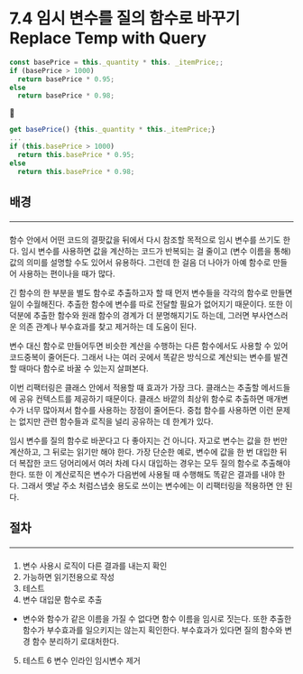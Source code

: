 # 7.4 임시 변수를 질의 함수로 바꾸기 Replace Temp with Query

```js
const basePrice = this._quantity * this. _itemPrice;; 
if (basePrice > 1000)
  return basePrice * 0.95; 
else
  return basePrice * 0.98;
```
🔻
```js
get basePrice() {this._quantity * this._itemPrice;}
...
if (this.basePrice > 1000)
  return this.basePrice * 0.95; 
else
  return this.basePrice * 0.98;
```

## 배경 <hr>
#### 
함수 안에서 어떤 코드의 결팟값을 뒤에서 다시 참조할 목적으로 임시 변수를 쓰기도 한다. 
임시 변수를 사용하면 값을 계산하는 코드가 반복되는 걸 줄이고 (변수 이름을 통해) 값의 의미를 설명할 수도 있어서 유용하다. 그런데 한 걸음 더 나아가 아예 함수로 만들어 사용하는 편이나을 때가 많다.

긴 함수의 한 부분을 별도 함수로 추출하고자 할 때 먼저 변수들을 각각의 함수로 만들면 일이 수월해진다. 
추출한 함수에 변수를 따로 전달할 필요가 없어지기 때문이다. 또한 이 덕분에 추출한 함수와 원래 함수의 경계가 더 분명해지기도 하는데, 그러면 부사연스러운 의존 관계나 부수효과를 찾고 제거하는 데 도움이 된다.

변수 대신 함수로 만들어두면 비슷한 계산을 수행하는 다른 함수에서도 사용할 수 있어 코드중복이 줄어든다. 
그래서 나는 여러 곳에서 똑같은 방식으로 계산되는 변수를 발견할 때마다 함수로 바꿀 수 있는지 살펴본다.

이번 리팩터링은 클래스 안에서 적용할 때 효과가 가장 크다. 클래스는 추출할 메서드들에 공유 컨텍스트를 제공하기 때문이다. 클래스 바깥의 최상위 함수로 추출하면 매개변수가 너무 많아져서 함수를 사용하는 장점이 줄어든다. 중첩 함수를 사용하면 이런 문제는 없지만 관련 함수들과 로직을 널리 공유하는 데 한계가 있다.

임시 변수를 질의 함수로 바꾼다고 다 좋아지는 건 아니다. 자고로 변수는 값을 한 번만 계산하고, 그 뒤로는 읽기만 해야 한다. 가장 단순한 예로, 변수에 값을 한 번 대입한 뒤 더 복잡한 코드 덩어리에서 여러 차례 다시 대입하는 경우는 모두 질의 함수로 추출해야 한다. 또한 이 계산로직은 변수가 다음번에 사용될 때 수행해도 똑같은 결과를 내야 한다. 그래서 옛날 주소 처럼스냅숏 용도로 쓰이는 변수에는 이 리팩터링을 적용하면 안 된다.

## 절차 <hr>
#### 
1. 변수 사용시 로직이 다른 결과를 내는지 확인
2. 가능하면 읽기전용으로 작성
3. 테스트
4. 변수 대입문 함수로 추출
- 변수와 함수가 같은 이름을 가질 수 없다면 함수 이름을 임시로 짓는다. 또한 추출한 함수가 부수효과를 일으키지는 않는지 획인한다. 부수효과가 있다면 질의 함수와 변경 함수 분리하기 로대처한다.
5. 테스트
6 변수 인라인 임시변수 제거